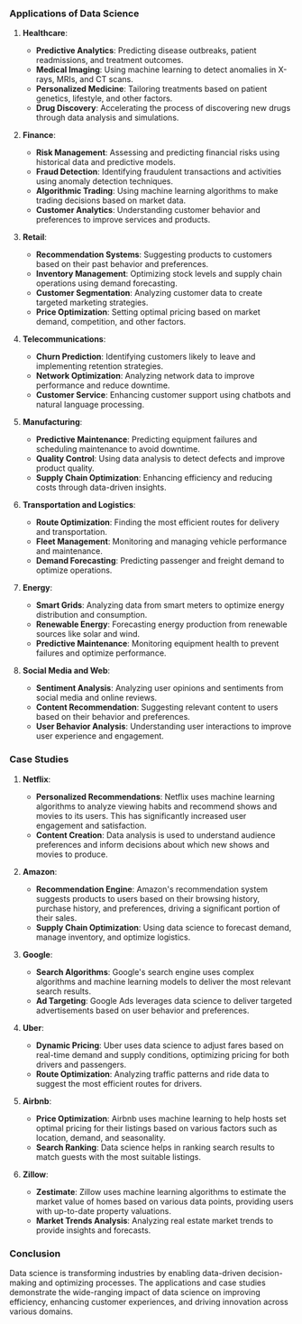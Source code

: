 ### Applications of Data Science

1. **Healthcare**:
    - **Predictive Analytics**: Predicting disease outbreaks, patient readmissions, and treatment outcomes.
    - **Medical Imaging**: Using machine learning to detect anomalies in X-rays, MRIs, and CT scans.
    - **Personalized Medicine**: Tailoring treatments based on patient genetics, lifestyle, and other factors.
    - **Drug Discovery**: Accelerating the process of discovering new drugs through data analysis and simulations.

2. **Finance**:
    - **Risk Management**: Assessing and predicting financial risks using historical data and predictive models.
    - **Fraud Detection**: Identifying fraudulent transactions and activities using anomaly detection techniques.
    - **Algorithmic Trading**: Using machine learning algorithms to make trading decisions based on market data.
    - **Customer Analytics**: Understanding customer behavior and preferences to improve services and products.

3. **Retail**:
    - **Recommendation Systems**: Suggesting products to customers based on their past behavior and preferences.
    - **Inventory Management**: Optimizing stock levels and supply chain operations using demand forecasting.
    - **Customer Segmentation**: Analyzing customer data to create targeted marketing strategies.
    - **Price Optimization**: Setting optimal pricing based on market demand, competition, and other factors.

4. **Telecommunications**:
    - **Churn Prediction**: Identifying customers likely to leave and implementing retention strategies.
    - **Network Optimization**: Analyzing network data to improve performance and reduce downtime.
    - **Customer Service**: Enhancing customer support using chatbots and natural language processing.

5. **Manufacturing**:
    - **Predictive Maintenance**: Predicting equipment failures and scheduling maintenance to avoid downtime.
    - **Quality Control**: Using data analysis to detect defects and improve product quality.
    - **Supply Chain Optimization**: Enhancing efficiency and reducing costs through data-driven insights.

6. **Transportation and Logistics**:
    - **Route Optimization**: Finding the most efficient routes for delivery and transportation.
    - **Fleet Management**: Monitoring and managing vehicle performance and maintenance.
    - **Demand Forecasting**: Predicting passenger and freight demand to optimize operations.

7. **Energy**:
    - **Smart Grids**: Analyzing data from smart meters to optimize energy distribution and consumption.
    - **Renewable Energy**: Forecasting energy production from renewable sources like solar and wind.
    - **Predictive Maintenance**: Monitoring equipment health to prevent failures and optimize performance.

8. **Social Media and Web**:
    - **Sentiment Analysis**: Analyzing user opinions and sentiments from social media and online reviews.
    - **Content Recommendation**: Suggesting relevant content to users based on their behavior and preferences.
    - **User Behavior Analysis**: Understanding user interactions to improve user experience and engagement.

### Case Studies

1. **Netflix**:
    - **Personalized Recommendations**: Netflix uses machine learning algorithms to analyze viewing habits and recommend shows and movies to its users. This has significantly increased user engagement and satisfaction.
    - **Content Creation**: Data analysis is used to understand audience preferences and inform decisions about which new shows and movies to produce.

2. **Amazon**:
    - **Recommendation Engine**: Amazon's recommendation system suggests products to users based on their browsing history, purchase history, and preferences, driving a significant portion of their sales.
    - **Supply Chain Optimization**: Using data science to forecast demand, manage inventory, and optimize logistics.

3. **Google**:
    - **Search Algorithms**: Google's search engine uses complex algorithms and machine learning models to deliver the most relevant search results.
    - **Ad Targeting**: Google Ads leverages data science to deliver targeted advertisements based on user behavior and preferences.

4. **Uber**:
    - **Dynamic Pricing**: Uber uses data science to adjust fares based on real-time demand and supply conditions, optimizing pricing for both drivers and passengers.
    - **Route Optimization**: Analyzing traffic patterns and ride data to suggest the most efficient routes for drivers.

5. **Airbnb**:
    - **Price Optimization**: Airbnb uses machine learning to help hosts set optimal pricing for their listings based on various factors such as location, demand, and seasonality.
    - **Search Ranking**: Data science helps in ranking search results to match guests with the most suitable listings.

6. **Zillow**:
    - **Zestimate**: Zillow uses machine learning algorithms to estimate the market value of homes based on various data points, providing users with up-to-date property valuations.
    - **Market Trends Analysis**: Analyzing real estate market trends to provide insights and forecasts.

### Conclusion

Data science is transforming industries by enabling data-driven decision-making and optimizing processes. The applications and case studies demonstrate the wide-ranging impact of data science on improving efficiency, enhancing customer experiences, and driving innovation across various domains.
